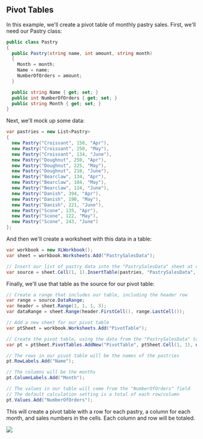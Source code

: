 ## Pivot Tables

In this example, we'll create a pivot table of monthly pastry sales. First, we'll need our Pastry class:  
```c#
public class Pastry
{
  public Pastry(string name, int amount, string month)
  {
    Month = month;
    Name = name;
    NumberOfOrders = amount;
  }

  public string Name { get; set; }
  public int NumberOfOrders { get; set; }
  public string Month { get; set; }
}
```

Next, we'll mock up some data:  
```c#
var pastries = new List<Pastry>
{
  new Pastry("Croissant", 150, "Apr"),
  new Pastry("Croissant", 250, "May"),
  new Pastry("Croissant", 134, "June"),
  new Pastry("Doughnut", 250, "Apr"),
  new Pastry("Doughnut", 225, "May"),
  new Pastry("Doughnut", 210, "June"),
  new Pastry("Bearclaw", 134, "Apr"),
  new Pastry("Bearclaw", 184, "May"),
  new Pastry("Bearclaw", 124, "June"),
  new Pastry("Danish", 394, "Apr"),
  new Pastry("Danish", 190, "May"),
  new Pastry("Danish", 221, "June"),
  new Pastry("Scone", 135, "Apr"),
  new Pastry("Scone", 122, "May"),
  new Pastry("Scone", 243, "June")
};
```

And then we'll create a worksheet with this data in a table:  
```c#
var workbook = new XLWorkbook();
var sheet = workbook.Worksheets.Add("PastrySalesData");

// Insert our list of pastry data into the "PastrySalesData" sheet at cell 1,1
var source = sheet.Cell(1, 1).InsertTable(pastries, "PastrySalesData", true);
```

Finally, we'll use that table as the source for our pivot table:  
```c#
// Create a range that includes our table, including the header row
var range = source.DataRange;
var header = sheet.Range(1, 1, 1, 3);
var dataRange = sheet.Range(header.FirstCell(), range.LastCell());

// Add a new sheet for our pivot table
var ptSheet = workbook.Worksheets.Add("PivotTable");

// Create the pivot table, using the data from the "PastrySalesData" table
var pt = ptSheet.PivotTables.AddNew("PivotTable", ptSheet.Cell(1, 1), dataRange);

// The rows in our pivot table will be the names of the pastries
pt.RowLabels.Add("Name");

// The columns will be the months
pt.ColumnLabels.Add("Month");

// The values in our table will come from the "NumberOfOrders" field
// The default calculation setting is a total of each row/column
pt.Values.Add("NumberOfOrders");
```

This will create a pivot table with a row for each pastry, a column for each month, and sales numbers in the cells. Each column and row will be totaled.  

![](http://i.imgur.com/4NWd705.jpg)